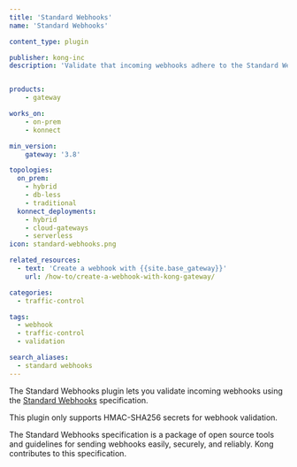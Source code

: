 ```yaml
---
title: 'Standard Webhooks'
name: 'Standard Webhooks'

content_type: plugin

publisher: kong-inc
description: 'Validate that incoming webhooks adhere to the Standard Webhooks specification'


products:
    - gateway

works_on:
    - on-prem
    - konnect

min_version:
    gateway: '3.8'

topologies:
  on_prem:
    - hybrid
    - db-less
    - traditional
  konnect_deployments:
    - hybrid
    - cloud-gateways
    - serverless
icon: standard-webhooks.png

related_resources:
  - text: 'Create a webhook with {{site.base_gateway}}'
    url: /how-to/create-a-webhook-with-kong-gateway/

categories:
  - traffic-control

tags:
  - webhook
  - traffic-control
  - validation

search_aliases:
  - standard webhooks
---
```


The Standard Webhooks plugin lets you validate incoming webhooks using the [Standard Webhooks](https://github.com/standard-webhooks/standard-webhooks) specification. 

This plugin only supports HMAC-SHA256 secrets for webhook validation.

The Standard Webhooks specification is a package of open source tools and guidelines for sending webhooks easily, securely, and reliably. Kong contributes to this specification.